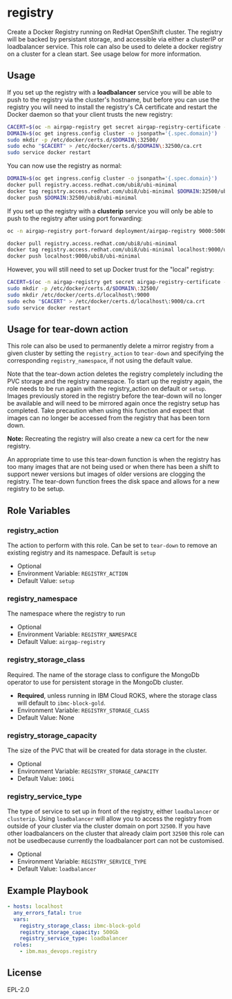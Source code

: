 registry
=======

Create a Docker Registry running on RedHat OpenShift cluster.  The registry will be backed by persistant storage, and accessible via either a clusterIP or loadbalancer service. This role can also be used to delete a docker registry on a cluster for a clean start. See usage below for more information.


Usage
--------------
If you set up the registry with a **loadbalancer** service you will be able to push to the registry via the cluster's hostname, but before you can use the registry you will need to install the registry's CA certificate and restart the Docker daemon so that your client trusts the new registry:

```bash
CACERT=$(oc -n airgap-registry get secret airgap-registry-certificate -o jsonpath='{.data.ca\.crt}' | base64 -d)
DOMAIN=$(oc get ingress.config cluster -o jsonpath='{.spec.domain}')
sudo mkdir -p /etc/docker/certs.d/$DOMAIN\:32500/
sudo echo "$CACERT" > /etc/docker/certs.d/$DOMAIN\:32500/ca.crt
sudo service docker restart
```

You can now use the registry as normal:

```bash
DOMAIN=$(oc get ingress.config cluster -o jsonpath='{.spec.domain}')
docker pull registry.access.redhat.com/ubi8/ubi-minimal
docker tag registry.access.redhat.com/ubi8/ubi-minimal $DOMAIN:32500/ubi8/ubi-minimal
docker push $DOMAIN:32500/ubi8/ubi-minimal
```

If you set up the registry with a **clusterip** service you will only be able to push to the registry after using port forwarding:

```bash
oc -n airgap-registry port-forward deployment/airgap-registry 9000:5000

docker pull registry.access.redhat.com/ubi8/ubi-minimal
docker tag registry.access.redhat.com/ubi8/ubi-minimal localhost:9000/ubi8/ubi-minimal
docker push localhost:9000/ubi8/ubi-minimal
```

However, you will still need to set up Docker trust for the "local" registry:

```bash
CACERT=$(oc -n airgap-registry get secret airgap-registry-certificate -o jsonpath='{.data.ca\.crt}' | base64 -d)
sudo mkdir -p /etc/docker/certs.d/$DOMAIN\:32500/
sudo mkdir /etc/docker/certs.d/localhost\:9000
sudo echo "$CACERT" > /etc/docker/certs.d/localhost\:9000/ca.crt
sudo service docker restart
```

Usage for tear-down action
--------------------------
This role can also be used to permanently delete a mirror registry from a given cluster by setting the `registry_action` to `tear-down` and specifying the corresponding `registry_namespace`, if not using the default value.

Note that the tear-down action deletes the registry completely including the PVC storage and the registry namespace. To start up the registry again, the role needs to be run again with the registry_action on default or `setup`. Images previously stored in the registry before the tear-down will no longer be available and will need to be mirrored again once the registry setup has completed. Take precaution when using this function and expect that images can no longer be accessed from the registry that has been torn down. 

**Note:** Recreating the registry will also create a new ca cert for the new registry.

An appropriate time to use this tear-down function is when the registry has too many images that are not being used or when there has been a shift to support newer versions but images of older versions are clogging the registry. The tear-down function frees the disk space and allows for a new registry to be setup.


Role Variables
--------------

### registry_action
The action to perform with this role. Can be set to `tear-down` to remove an existing registry and its namespace. Default is `setup`

- Optional
- Environment Variable: `REGISTRY_ACTION`
- Default Value: `setup`

### registry_namespace
The namespace where the registry to run

- Optional
- Environment Variable: `REGISTRY_NAMESPACE`
- Default Value: `airgap-registry`

### registry_storage_class
Required.  The name of the storage class to configure the MongoDb operator to use for persistent storage in the MongoDb cluster.

- **Required**, unless running in IBM Cloud ROKS, where the storage class will default to `ibmc-block-gold`.
- Environment Variable: `REGISTRY_STORAGE_CLASS`
- Default Value: None

### registry_storage_capacity
The size of the PVC that will be created for data storage in the cluster.

- Optional
- Environment Variable: `REGISTRY_STORAGE_CAPACITY`
- Default Value: `100Gi`

### registry_service_type
The type of service to set up in front of the registry, either `loadbalancer` or `clusterip`.  Using `loadbalancer` will allow you to access the registry from outside of your cluster via the cluster domain on port `32500`.  If you have other loadbalancers on the cluster that already claim port `32500` this role can not be usedbecause currently the loadbalancer port can not be customised.

- Optional
- Environment Variable: `REGISTRY_SERVICE_TYPE`
- Default Value: `loadbalancer`


Example Playbook
----------------

```yaml
- hosts: localhost
  any_errors_fatal: true
  vars:
    registry_storage_class: ibmc-block-gold
    registry_storage_capacity: 500Gb
    registry_service_type: loadbalancer
  roles:
    - ibm.mas_devops.registry
```

License
-------

EPL-2.0
